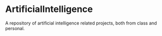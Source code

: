 # ArtificialIntelligence
A repository of artificial intelligence related projects, both from class and personal.
